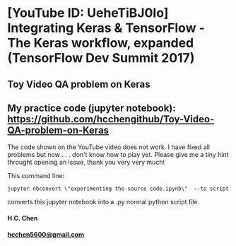 # [YouTube ID: UeheTiBJ0Io] Integrating Keras & TensorFlow - The Keras workflow, expanded (TensorFlow Dev Summit 2017)
## Toy Video QA problem on Keras
## My practice code (jupyter notebook): https://github.com/hcchengithub/Toy-Video-QA-problem-on-Keras

The code shown on the YouTube video does not work. I have fixed all problems but now . . . don't know how to play yet. 
Please give me a tiny hint throught opening an issue, thank you very very much! 

This command line:

    jupyter nbconvert \"experimenting the source code.ipynb\"  --to script

converts this jupyter notebook into a .py normal python script file.


#### H.C. Chen
#### hcchen5600@gmail.com
